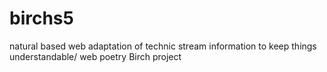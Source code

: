 birchs5
=======

natural based web adaptation of technic stream information to keep things understandable/ web poetry Birch project

